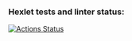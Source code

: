 ### Hexlet tests and linter status:
[![Actions Status](https://github.com/elvis178/layout-designer-bootstrap-project-59/actions/workflows/hexlet-check.yml/badge.svg)](https://github.com/elvis178/layout-designer-bootstrap-project-59/actions)